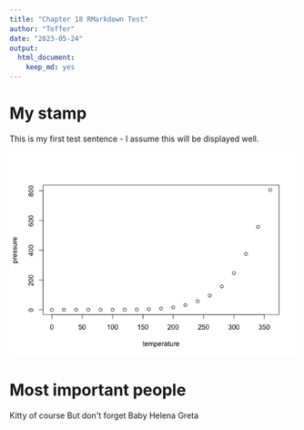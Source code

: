```yaml
---
title: "Chapter 18 RMarkdown Test"
author: "Toffer"
date: "2023-05-24"
output: 
  html_document: 
    keep_md: yes
---
```


# My stamp
This is my first test sentence - I assume this will be displayed well. 

![](chapter_18_r_markdown_test_files/figure-html/pressure-1.png)<!-- -->

# Most important people
Kitty of course
But don't forget Baby Helena Greta
